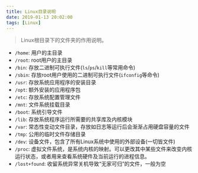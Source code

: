 ```yaml
---
title: Linux目录说明
date: 2019-01-13 20:02:00
tags: [Linux]
---
```


> Linux根目录下的文件夹的作用说明。

- `/home`: 用户的主目录
- `/root`: root用户的主目录
- `/bin`: 存放二进制可执行文件(`ls`/`ps`/`kill`等常用命令)
- `/sbin`: 存放root用户使用的二进制可执行文件(`ifconfig`等命令)
- `/usr`: 存放系统应用程序的安装目录
- `/opt`: 额外安装的应用程序包
- `/etc`: 存放系统配置管理文件
- `/mnt`: 文件系统挂载目录
- `/boot`: 系统引导文件
- `/lib`: 存放系统程序运行所需要的共享库及内核模块
- `/var`: 常态性变动文件目录，存放如日志等运行后会渐渐占用硬盘容量的文件
- `/tmp`: 公用的临时文件存储目录
- `/dev`: 设备文件，包含了所有Linux系统中使用的外部设备(一切皆文件)
- `/proc`: 虚拟文件系统，是系统内核的映射。可以更改其中某些文件来改变内核运行状态，或者用来查看系统硬件及当前运行的进程信息。
- `/lost+found`: 收留系统异常关机导致“无家可归”的文件，一般为空

